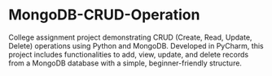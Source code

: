 # MongoDB-CRUD-Operation
College assignment project demonstrating CRUD (Create, Read, Update, Delete) operations using Python and MongoDB. Developed in PyCharm, this project includes functionalities to add, view, update, and delete records from a MongoDB database with a simple, beginner-friendly structure.
